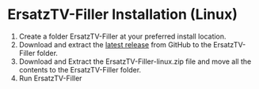 # ErsatzTV-Filler Installation (Linux)

1. Create a folder ErsatzTV-Filler at your preferred install location.
2. Download and extract the [latest release](https://github.com/liam8888999/ErsatzTV-Filler/releases) from GitHub to the ErsatzTV-Filler folder.
3. Download and Extract the ErsatzTV-Filler-linux.zip file and move all the contents to the ErsatzTV-Filler folder.
3. Run ErsatzTV-Filler
